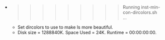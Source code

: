 * >>>>>>>>> Running inst-min-con-dircolors.sh ...
  * Set dircolors to use  to make ls more beautiful.
  * Disk size = 1288840K. Space Used = 24K. Runtime = 00:00:00:00.
